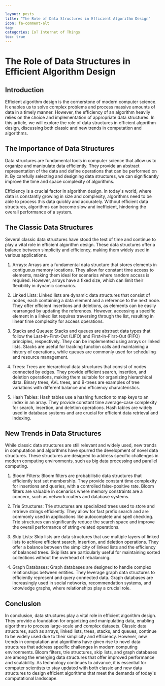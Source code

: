 ```yaml
---

layout: posts
title: "The Role of Data Structures in Efficient Algorithm Design"
icon: fa-comment-alt
tag:      
categories: IoT Internet of Things
toc: true
---
```




# The Role of Data Structures in Efficient Algorithm Design

## Introduction

Efficient algorithm design is the cornerstone of modern computer science. It enables us to solve complex problems and process massive amounts of data in a timely manner. However, the efficiency of an algorithm heavily relies on the choice and implementation of appropriate data structures. In this article, we will explore the role of data structures in efficient algorithm design, discussing both classic and new trends in computation and algorithms.

## The Importance of Data Structures

Data structures are fundamental tools in computer science that allow us to organize and manipulate data efficiently. They provide an abstract representation of the data and define operations that can be performed on it. By carefully selecting and designing data structures, we can significantly improve the time and space complexity of algorithms.

Efficiency is a crucial factor in algorithm design. In today's world, where data is constantly growing in size and complexity, algorithms need to be able to process this data quickly and accurately. Without efficient data structures, algorithms can become slow and inefficient, hindering the overall performance of a system.

## The Classic Data Structures

Several classic data structures have stood the test of time and continue to play a vital role in efficient algorithm design. These data structures offer a balance between simplicity and efficiency, making them widely used in various applications.

1. Arrays: Arrays are a fundamental data structure that stores elements in contiguous memory locations. They allow for constant time access to elements, making them ideal for scenarios where random access is required. However, arrays have a fixed size, which can limit their flexibility in dynamic scenarios.

2. Linked Lists: Linked lists are dynamic data structures that consist of nodes, each containing a data element and a reference to the next node. They offer efficient insertions and deletions, as elements can be easily rearranged by updating the references. However, accessing a specific element in a linked list requires traversing through the list, resulting in linear time complexity for access operations.

3. Stacks and Queues: Stacks and queues are abstract data types that follow the Last-In-First-Out (LIFO) and First-In-First-Out (FIFO) principles, respectively. They can be implemented using arrays or linked lists. Stacks are useful for tracking function calls and maintaining a history of operations, while queues are commonly used for scheduling and resource management.

4. Trees: Trees are hierarchical data structures that consist of nodes connected by edges. They provide efficient search, insertion, and deletion operations, making them suitable for organizing hierarchical data. Binary trees, AVL trees, and B-trees are examples of tree variations with different balance and efficiency characteristics.

5. Hash Tables: Hash tables use a hashing function to map keys to an index in an array. They provide constant time average-case complexity for search, insertion, and deletion operations. Hash tables are widely used in database systems and are crucial for efficient data retrieval and indexing.

## New Trends in Data Structures

While classic data structures are still relevant and widely used, new trends in computation and algorithms have spurred the development of novel data structures. These structures are designed to address specific challenges in modern computing environments, such as big data processing and parallel computing.

1. Bloom Filters: Bloom filters are probabilistic data structures that efficiently test set membership. They provide constant time complexity for insertions and queries, with a controlled false-positive rate. Bloom filters are valuable in scenarios where memory constraints are a concern, such as network routers and database systems.

2. Trie Structures: Trie structures are specialized trees used to store and retrieve strings efficiently. They allow for fast prefix search and are commonly used in applications like autocomplete and spell checking. Trie structures can significantly reduce the search space and improve the overall performance of string-related operations.

3. Skip Lists: Skip lists are data structures that use multiple layers of linked lists to achieve efficient search, insertion, and deletion operations. They offer a balance between the simplicity of linked lists and the efficiency of balanced trees. Skip lists are particularly useful for maintaining sorted collections without the overhead of rebalancing.

4. Graph Databases: Graph databases are designed to handle complex relationships between entities. They leverage graph data structures to efficiently represent and query connected data. Graph databases are increasingly used in social networks, recommendation systems, and knowledge graphs, where relationships play a crucial role.

## Conclusion

In conclusion, data structures play a vital role in efficient algorithm design. They provide a foundation for organizing and manipulating data, enabling algorithms to process large-scale and complex datasets. Classic data structures, such as arrays, linked lists, trees, stacks, and queues, continue to be widely used due to their simplicity and efficiency. However, new trends in computation and algorithms have given rise to novel data structures that address specific challenges in modern computing environments. Bloom filters, trie structures, skip lists, and graph databases are among the emerging data structures that offer improved performance and scalability. As technology continues to advance, it is essential for computer scientists to stay updated with both classic and new data structures to design efficient algorithms that meet the demands of today's computational landscape.